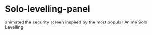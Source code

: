 # Solo-levelling-panel
animated the security screen inspired by the most popular Anime Solo Levelling
